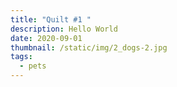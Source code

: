```yaml
---
title: "Quilt #1 "
description: Hello World
date: 2020-09-01
thumbnail: /static/img/2_dogs-2.jpg
tags:
  - pets
---
```

